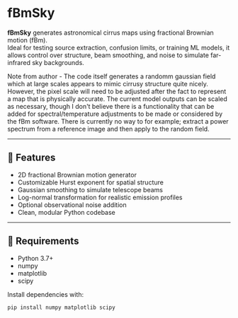 # fBmSky

**fBmSky** generates astronomical cirrus maps using fractional Brownian motion (fBm).  
Ideal for testing source extraction, confusion limits, or training ML models, it allows control over structure, beam smoothing, and noise to simulate far-infrared sky backgrounds.

Note from author - The code itself generates a randomm gaussian field which at large scales appears to mimic cirrusy structure quite nicely. However, the pixel scale will need to be adjusted after the fact to represent a map that is physically accurate. The current model outputs can be scaled as necessary, though I don't believe there is a functionality that can be added for spectral/temperature adjustments to be made or considered by the fBm software. There is currently no way to for example; extract a power spectrum from a reference image and then apply to the random field.

---

## 🌠 Features

- 2D fractional Brownian motion generator
- Customizable Hurst exponent for spatial structure
- Gaussian smoothing to simulate telescope beams
- Log-normal transformation for realistic emission profiles
- Optional observational noise addition
- Clean, modular Python codebase

---

## 🧪 Requirements

- Python 3.7+
- numpy
- matplotlib
- scipy

Install dependencies with:

```bash
pip install numpy matplotlib scipy
